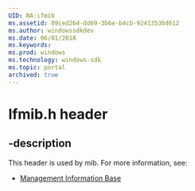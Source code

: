 ```yaml
---
UID: NA:ifmib
ms.assetid: 09ced264-dd69-3b6e-b4cb-92413536d612
ms.author: windowssdkdev
ms.date: 06/01/2018
ms.keywords: 
ms.prod: windows
ms.technology: windows-sdk
ms.topic: portal
archived: true
---
```


# Ifmib.h header


## -description


This header is used by mib. For more information, see:

- [Management Information Base](../_mib/index.md)
